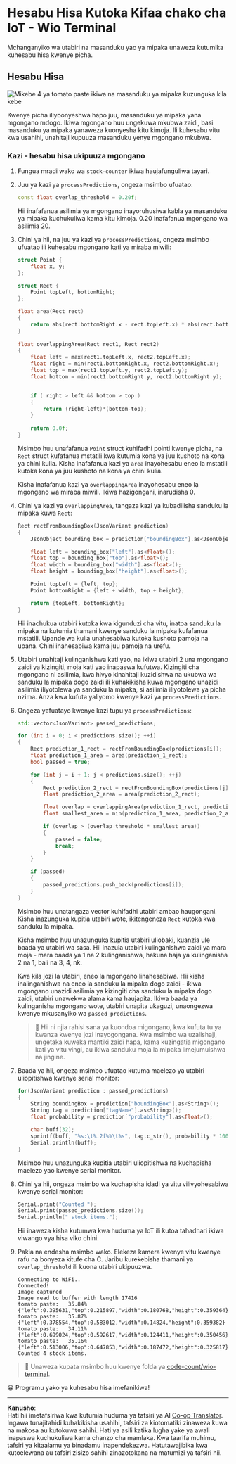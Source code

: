 <!--
CO_OP_TRANSLATOR_METADATA:
{
  "original_hash": "0b2ae20b0fc8e73c9598dea937cac038",
  "translation_date": "2025-08-27T22:45:32+00:00",
  "source_file": "5-retail/lessons/2-check-stock-device/wio-terminal-count-stock.md",
  "language_code": "sw"
}
-->
# Hesabu Hisa Kutoka Kifaa chako cha IoT - Wio Terminal

Mchanganyiko wa utabiri na masanduku yao ya mipaka unaweza kutumika kuhesabu hisa kwenye picha.

## Hesabu Hisa

![Mikebe 4 ya tomato paste ikiwa na masanduku ya mipaka kuzunguka kila kebe](../../../../../translated_images/rpi-stock-with-bounding-boxes.b5540e2ecb7cd49f1271828d3be412671d950e87625c5597ea97c90f11e01097.sw.jpg)

Kwenye picha iliyoonyeshwa hapo juu, masanduku ya mipaka yana mgongano mdogo. Ikiwa mgongano huu ungekuwa mkubwa zaidi, basi masanduku ya mipaka yanaweza kuonyesha kitu kimoja. Ili kuhesabu vitu kwa usahihi, unahitaji kupuuza masanduku yenye mgongano mkubwa.

### Kazi - hesabu hisa ukipuuza mgongano

1. Fungua mradi wako wa `stock-counter` ikiwa haujafunguliwa tayari.

1. Juu ya kazi ya `processPredictions`, ongeza msimbo ufuatao:

    ```cpp
    const float overlap_threshold = 0.20f;
    ```

    Hii inafafanua asilimia ya mgongano inayoruhusiwa kabla ya masanduku ya mipaka kuchukuliwa kama kitu kimoja. 0.20 inafafanua mgongano wa asilimia 20.

1. Chini ya hii, na juu ya kazi ya `processPredictions`, ongeza msimbo ufuatao ili kuhesabu mgongano kati ya miraba miwili:

    ```cpp
    struct Point {
        float x, y;
    };

    struct Rect {
        Point topLeft, bottomRight;
    };

    float area(Rect rect)
    {
        return abs(rect.bottomRight.x - rect.topLeft.x) * abs(rect.bottomRight.y - rect.topLeft.y);
    }
     
    float overlappingArea(Rect rect1, Rect rect2)
    {
        float left = max(rect1.topLeft.x, rect2.topLeft.x);
        float right = min(rect1.bottomRight.x, rect2.bottomRight.x);
        float top = max(rect1.topLeft.y, rect2.topLeft.y);
        float bottom = min(rect1.bottomRight.y, rect2.bottomRight.y);
    
    
        if ( right > left && bottom > top )
        {
            return (right-left)*(bottom-top);
        }
        
        return 0.0f;
    }
    ```

    Msimbo huu unafafanua `Point` struct kuhifadhi pointi kwenye picha, na `Rect` struct kufafanua mstatili kwa kutumia kona ya juu kushoto na kona ya chini kulia. Kisha inafafanua kazi ya `area` inayohesabu eneo la mstatili kutoka kona ya juu kushoto na kona ya chini kulia.

    Kisha inafafanua kazi ya `overlappingArea` inayohesabu eneo la mgongano wa miraba miwili. Ikiwa hazigongani, inarudisha 0.

1. Chini ya kazi ya `overlappingArea`, tangaza kazi ya kubadilisha sanduku la mipaka kuwa `Rect`:

    ```cpp
    Rect rectFromBoundingBox(JsonVariant prediction)
    {
        JsonObject bounding_box = prediction["boundingBox"].as<JsonObject>();
    
        float left = bounding_box["left"].as<float>();
        float top = bounding_box["top"].as<float>();
        float width = bounding_box["width"].as<float>();
        float height = bounding_box["height"].as<float>();
    
        Point topLeft = {left, top};
        Point bottomRight = {left + width, top + height};
    
        return {topLeft, bottomRight};
    }
    ```

    Hii inachukua utabiri kutoka kwa kigunduzi cha vitu, inatoa sanduku la mipaka na kutumia thamani kwenye sanduku la mipaka kufafanua mstatili. Upande wa kulia unahesabiwa kutoka kushoto pamoja na upana. Chini inahesabiwa kama juu pamoja na urefu.

1. Utabiri unahitaji kulinganishwa kati yao, na ikiwa utabiri 2 una mgongano zaidi ya kizingiti, moja kati yao inapaswa kufutwa. Kizingiti cha mgongano ni asilimia, kwa hivyo kinahitaji kuzidishwa na ukubwa wa sanduku la mipaka dogo zaidi ili kuhakikisha kuwa mgongano unazidi asilimia iliyotolewa ya sanduku la mipaka, si asilimia iliyotolewa ya picha nzima. Anza kwa kufuta yaliyomo kwenye kazi ya `processPredictions`.

1. Ongeza yafuatayo kwenye kazi tupu ya `processPredictions`:

    ```cpp
    std::vector<JsonVariant> passed_predictions;

    for (int i = 0; i < predictions.size(); ++i)
    {
        Rect prediction_1_rect = rectFromBoundingBox(predictions[i]);
        float prediction_1_area = area(prediction_1_rect);
        bool passed = true;

        for (int j = i + 1; j < predictions.size(); ++j)
        {
            Rect prediction_2_rect = rectFromBoundingBox(predictions[j]);
            float prediction_2_area = area(prediction_2_rect);

            float overlap = overlappingArea(prediction_1_rect, prediction_2_rect);
            float smallest_area = min(prediction_1_area, prediction_2_area);

            if (overlap > (overlap_threshold * smallest_area))
            {
                passed = false;
                break;
            }
        }

        if (passed)
        {
            passed_predictions.push_back(predictions[i]);
        }
    }
    ```

    Msimbo huu unatangaza vector kuhifadhi utabiri ambao haugongani. Kisha inazunguka kupitia utabiri wote, ikitengeneza `Rect` kutoka kwa sanduku la mipaka.

    Kisha msimbo huu unazunguka kupitia utabiri uliobaki, kuanzia ule baada ya utabiri wa sasa. Hii inazuia utabiri kulinganishwa zaidi ya mara moja - mara baada ya 1 na 2 kulinganishwa, hakuna haja ya kulinganisha 2 na 1, bali na 3, 4, nk.

    Kwa kila jozi la utabiri, eneo la mgongano linahesabiwa. Hii kisha inalinganishwa na eneo la sanduku la mipaka dogo zaidi - ikiwa mgongano unazidi asilimia ya kizingiti cha sanduku la mipaka dogo zaidi, utabiri unawekwa alama kama haujapita. Ikiwa baada ya kulinganisha mgongano wote, utabiri unapita ukaguzi, unaongezwa kwenye mkusanyiko wa `passed_predictions`.

    > 💁 Hii ni njia rahisi sana ya kuondoa migongano, kwa kufuta tu ya kwanza kwenye jozi inayogongana. Kwa msimbo wa uzalishaji, ungetaka kuweka mantiki zaidi hapa, kama kuzingatia migongano kati ya vitu vingi, au ikiwa sanduku moja la mipaka limejumuishwa na jingine.

1. Baada ya hii, ongeza msimbo ufuatao kutuma maelezo ya utabiri uliopitishwa kwenye serial monitor:

    ```cpp
    for(JsonVariant prediction : passed_predictions)
    {
        String boundingBox = prediction["boundingBox"].as<String>();
        String tag = prediction["tagName"].as<String>();
        float probability = prediction["probability"].as<float>();

        char buff[32];
        sprintf(buff, "%s:\t%.2f%%\t%s", tag.c_str(), probability * 100.0, boundingBox.c_str());
        Serial.println(buff);
    }
    ```

    Msimbo huu unazunguka kupitia utabiri uliopitishwa na kuchapisha maelezo yao kwenye serial monitor.

1. Chini ya hii, ongeza msimbo wa kuchapisha idadi ya vitu vilivyohesabiwa kwenye serial monitor:

    ```cpp
    Serial.print("Counted ");
    Serial.print(passed_predictions.size());
    Serial.println(" stock items.");
    ```

    Hii inaweza kisha kutumwa kwa huduma ya IoT ili kutoa tahadhari ikiwa viwango vya hisa viko chini.

1. Pakia na endesha msimbo wako. Elekeza kamera kwenye vitu kwenye rafu na bonyeza kitufe cha C. Jaribu kurekebisha thamani ya `overlap_threshold` ili kuona utabiri ukipuuzwa.

    ```output
    Connecting to WiFi..
    Connected!
    Image captured
    Image read to buffer with length 17416
    tomato paste:   35.84%  {"left":0.395631,"top":0.215897,"width":0.180768,"height":0.359364}
    tomato paste:   35.87%  {"left":0.378554,"top":0.583012,"width":0.14824,"height":0.359382}
    tomato paste:   34.11%  {"left":0.699024,"top":0.592617,"width":0.124411,"height":0.350456}
    tomato paste:   35.16%  {"left":0.513006,"top":0.647853,"width":0.187472,"height":0.325817}
    Counted 4 stock items.
    ```

> 💁 Unaweza kupata msimbo huu kwenye folda ya [code-count/wio-terminal](../../../../../5-retail/lessons/2-check-stock-device/code-count/wio-terminal).

😀 Programu yako ya kuhesabu hisa imefanikiwa!

---

**Kanusho**:  
Hati hii imetafsiriwa kwa kutumia huduma ya tafsiri ya AI [Co-op Translator](https://github.com/Azure/co-op-translator). Ingawa tunajitahidi kuhakikisha usahihi, tafsiri za kiotomatiki zinaweza kuwa na makosa au kutokuwa sahihi. Hati ya asili katika lugha yake ya awali inapaswa kuchukuliwa kama chanzo cha mamlaka. Kwa taarifa muhimu, tafsiri ya kitaalamu ya binadamu inapendekezwa. Hatutawajibika kwa kutoelewana au tafsiri zisizo sahihi zinazotokana na matumizi ya tafsiri hii.